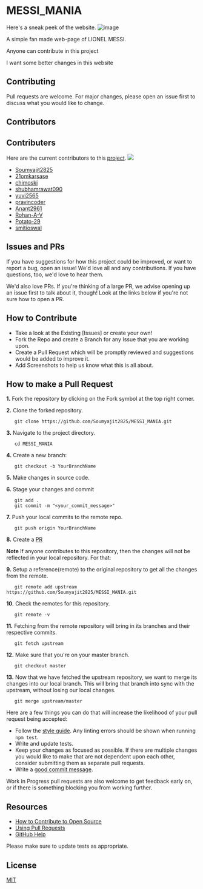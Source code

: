 # MESSI_MANIA
Here's a sneak peek of the website.
![image](https://user-images.githubusercontent.com/104025165/194740457-54703d68-0e60-4f8e-961e-538e3866a7ef.png)

A simple fan made web-page of LIONEL MESSI.

Anyone can contribute in this project

I want some better changes in this website

## Contributing

Pull requests are welcome. For major changes, please open an issue first to discuss what you would like to change.

## Contributors

## Contributers  
Here are the current contributors to this [project](https://github.com/Soumyajit2825/MESSI_MANIA).
<a href="https://github.com/Soumyajit2825/MESSI_MANIA/graphs/contributors">
  <img src="https://contrib.rocks/image?repo=Soumyajit2825/MESSI_MANIA" />
</a>  <br>
- [Soumyajit2825](https://github.com/Soumyajit2825)
- [21omkarsase](https://github.com/21omkarsase)
- [chimoski](https://github.com/chimoski)
- [shubhamrawat090](https://github.com/shubhamrawat090)
- [yuvi2565](https://github.com/yuvi2565)
- [pravincoder](https://github.com/pravincoder)
- [Anant2961](https://github.com/Anant2961)
- [Rohan-A-V](https://github.com/Rohan-A-V)
- [Potato-29](https://github.com/Potato-29)
- [smitioswal](https://github.com/smitioswal)

## Issues and PRs

If you have suggestions for how this project could be improved, or want to report a bug, open an issue! We'd love all and any contributions. If you have questions, too, we'd love to hear them.

We'd also love PRs. If you're thinking of a large PR, we advise opening up an issue first to talk about it, though! Look at the links below if you're not sure how to open a PR.

## How to Contribute

- Take a look at the Existing [Issues] or create your own!
- Fork the Repo and create a Branch for any Issue that you are working upon.
- Create a Pull Request which will be promptly reviewed and suggestions would be added to improve it.
- Add Screenshots to help us know what this is all about.

## How to make a Pull Request

**1.** Fork the repository by clicking on the Fork symbol at the top right corner.

**2.** Clone the forked repository.

```
   git clone https://github.com/Soumyajit2825/MESSI_MANIA.git
```

**3.** Navigate to the project directory.

```
   cd MESSI_MANIA
```

**4.** Create a new branch:

```
   git checkout -b YourBranchName
```

**5.** Make changes in source code.

**6.** Stage your changes and commit

```
   git add .
   git commit -m "<your_commit_message>"
```

**7.** Push your local commits to the remote repo.

```
   git push origin YourBranchName
```

**8.** Create a [PR](https://help.github.com/en/github/collaborating-with-issues-and-pull-requests/creating-a-pull-request)

**Note** If anyone contributes to this repository, then the changes will not be reflected in your local repository. For that:

**9.** Setup a reference(remote) to the original repository to get all the changes from the remote.

```
   git remote add upstream https://github.com/Soumyajit2825/MESSI_MANIA.git
```

**10.** Check the remotes for this repository.

```
   git remote -v
```

**11.** Fetching from the remote repository will bring in its branches and their respective commits.

```
   git fetch upstream
```

**12.** Make sure that you're on your master branch.

```
   git checkout master
```

**13.** Now that we have fetched the upstream repository, we want to merge its changes into our local branch. This will bring that branch into sync with the upstream, without losing our local changes.

```
   git merge upstream/master
```

Here are a few things you can do that will increase the likelihood of your pull request being accepted:

- Follow the [style guide](https://gist.github.com/lisawolderiksen/a7b99d94c92c6671181611be1641c733). Any linting errors should be shown when running `npm test`.
- Write and update tests.
- Keep your changes as focused as possible. If there are multiple changes you would like to make that are not dependent upon each other, consider submitting them as separate pull requests.
- Write a [good commit message](http://tbaggery.com/2008/04/19/a-note-about-git-commit-messages.html).

Work in Progress pull requests are also welcome to get feedback early on, or if there is something blocking you from working further.

## Resources

- [How to Contribute to Open Source](https://opensource.guide/how-to-contribute/)
- [Using Pull Requests](https://help.github.com/articles/about-pull-requests/)
- [GitHub Help](https://help.github.com)

Please make sure to update tests as appropriate.

## License

[MIT](https://choosealicense.com/licenses/mit/)
